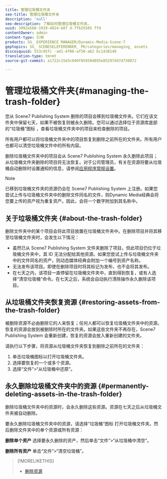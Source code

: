 ```yaml
---
title: 管理垃圾桶文件夹
seo-title: 管理垃圾桶文件夹
description: 'null'
seo-description: 了解如何管理垃圾桶文件夹。
uuid: 3992a5b8-1919-4924-b07 d-7fb25565 ffd
contentOwner: admin
content-type: 引用
products: SG_ EXPERIENCE MANAGER/Dynamic-Media-Scene-7
geptopics: SG_ SCENESELEFERENDER_ PK/categories/managing_ assets
discoiquuid: 553c95fc -a41-4f06-af50-a62 bc1438149
translation-type: tm+mt
source-git-commit: a1722c15d3c049f05959d895e85297d47d730872

---
```



# 管理垃圾桶文件夹{#managing-the-trash-folder}

您从 Scene7 Publishing System 删除的项目会移到垃圾桶文件夹。它们在该文件夹中保留七天，如果不被恢复则被永久删除。您可以通过选择位于资源库底部的“垃圾桶”图标 ，查看垃圾桶文件夹中的项目来检查删除的项目。

所有用户都可以将垃圾桶文件夹中的项目恢复到删除之前所在的文件夹。所有用户也都可以清空垃圾桶文件中的所有内容。

删除垃圾桶文件夹中的项目会从 Scene7 Publishing System 永久删除此项目；从垃圾桶文件夹删除的项目将无法恢复。对于公司管理员，有关在资源将要从垃圾桶自动删除时设置通知的信息，请参阅[应用程序常规设置](application-setup.md#general_settings)。

>[!NOTE]
>
>已移到垃圾桶文件夹的资源仍会在 Scene7 Publishing System 上注册。如果您尝试上传与垃圾桶文件夹中的删除文件同名的文件，则Dynamic Media经典会将您要上传的资产视为重复资产。因此，会将一个数字附加到其名称中。

## 关于垃圾桶文件夹 {#about-the-trash-folder}

删除文件夹中的某个项目会将此项目放置在垃圾桶文件夹中。在删除项目并将其移至垃圾桶文件夹时，会发生以下情况：

* 虽然已从 Scene7 Publishing System 文件夹删除了项目，但此项目仍位于垃圾桶文件夹中，其 ID 无法分配给其他资源。如果您尝试上传与垃圾桶文件夹中的文件同名的资产，则动态媒体经典会附加一个编号到资产名称。
* 无法发布该项目。即使在删除项目时将其标记为发布，也不会将其发布。
* 在七天之内，该项目一直停留在垃圾桶文件夹中，直到得到恢复，或有人选择“清空垃圾桶”命令。在七天之后，系统会自动执行清除操作永久删除该项目。

## 从垃圾桶文件夹恢复资源 {#restoring-assets-from-the-trash-folder}

被删除资源不必由删除它的人来恢复；任何人都可以恢复垃圾桶文件夹中的资源。恢复的资源会放到被删除时所在的文件夹。如果这些文件夹不再存在，Scene7 Publishing System 会重新创建，恢复的资源会放入重新创建的文件夹。

请执行以下步骤，将资源从垃圾桶文件夹恢复到删除之前所在的文件夹：

1. 单击垃圾桶图标以打开垃圾桶文件夹。
1. 选择要恢复的一个或多个资源。
1. 选择“文件”&gt;“从垃圾桶中还原”。

## 永久删除垃圾桶文件夹中的资源 {#permanently-deleting-assets-in-the-trash-folder}

删除垃圾桶文件夹中的资源时，会永久删除这些资源。资源在七天之后从垃圾桶文件夹被自动删除。

要永久删除垃圾桶文件夹中的资源，请选择“垃圾桶”图标  打开垃圾桶文件夹。然后删除文件夹中的单个资源或所有资源：

**删除单个资产** 选择要永久删除的资产，然后单击“文件”&gt;“从垃圾桶中清空”。

**删除所有资产** 单击“文件”&gt;“清空垃圾桶”。

>[!MORELIKETHIS]
>
>* [删除资源](moving-renaming-deleting-assets.md#delete_assets)

